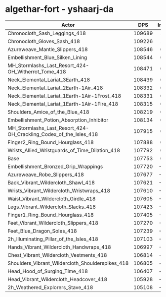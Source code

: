 # algethar-fort - yshaarj-da
| Actor | DPS | Increase |
|---|:---:|:---:|
|Chronocloth_Sash_Leggings_418|109689|1.80%|
|Chronocloth_Gloves_Sash_418|109226|1.37%|
|Azureweave_Mantle_Slippers_418|108546|0.74%|
|Embellishment_Blue_Silken_Lining|108544|0.73%|
|MH_Stormlashs_Last_Resort_424-OH_Witherrot_Tome_418|108471|0.67%|
|Neck_Elemental_Lariat_3Earth_418|108439|0.64%|
|Neck_Elemental_Lariat_2Earth-1Air_418|108332|0.54%|
|Neck_Elemental_Lariat_1Earth-1Air-1Frost_418|108331|0.54%|
|Neck_Elemental_Lariat_1Earth-1Air-1Fire_418|108315|0.52%|
|Shoulders_Amice_of_the_Blue_418|108219|0.43%|
|Embellishment_Potion_Absorption_Inhibitor|108134|0.35%|
|MH_Stormlashs_Last_Resort_424-OH_Crackling_Codex_of_the_Isles_418|107915|0.15%|
|Finger2_Ring_Bound_Hourglass_418|107888|0.13%|
|Wrists_Allied_Wristguards_of_Time_Dilation_418|107792|0.04%|
|Base|107753|0.00%|
|Embellishment_Bronzed_Grip_Wrappings|107720|-0.03%|
|Azureweave_Robe_Slippers_418|107677|-0.07%|
|Back_Vibrant_Wildercloth_Shawl_418|107621|-0.12%|
|Wrists_Vibrant_Wildercloth_Wristwraps_418|107610|-0.13%|
|Waist_Vibrant_Wildercloth_Girdle_418|107605|-0.14%|
|Legs_Vibrant_Wildercloth_Slacks_418|107423|-0.31%|
|Finger1_Ring_Bound_Hourglass_418|107405|-0.32%|
|Feet_Vibrant_Wildercloth_Slippers_418|107270|-0.45%|
|Feet_Blue_Dragon_Soles_418|107239|-0.48%|
|2h_Illuminating_Pillar_of_the_Isles_418|107103|-0.60%|
|Hands_Vibrant_Wildercloth_Handwraps_418|106997|-0.70%|
|Chest_Vibrant_Wildercloth_Vestments_418|106814|-0.87%|
|Shoulders_Vibrant_Wildercloth_Shoulderspikes_418|106805|-0.88%|
|Head_Hood_of_Surging_Time_418|106407|-1.25%|
|Head_Vibrant_Wildercloth_Headcover_418|105928|-1.69%|
|2h_Weathered_Explorers_Stave_418|105108|-2.45%|
